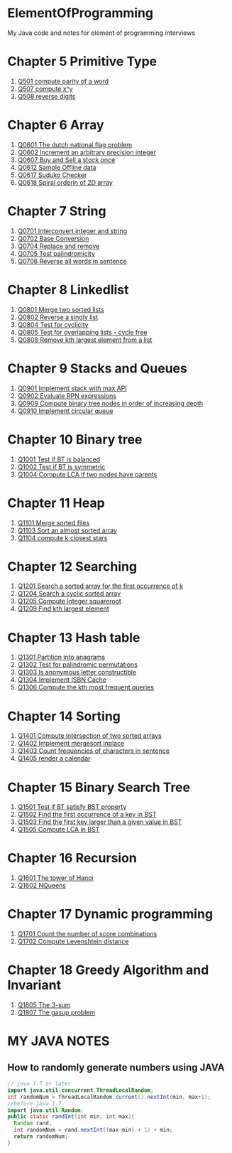 # ElementOfProgramming
My Java code and notes for element of programming interviews

# Chapter 5 Primitive Type
1. [Q501 compute parity of a word](./chapter5_primitive_type/Q0501.java)
2. [Q507 compute x^y](./chapter5_primitive_type/Q0507.java)
3. [Q508 reverse digits](./chapter5_primitive_type/Q0508.java)

# Chapter 6 Array
1. [Q0601 The dutch national flag problem](./chapter6_array/Q0601.java)
2. [Q0602 Increment an arbitrary precision integer](./chapter6_array/Q602.java)
3. [Q0607 Buy and Sell a stock once](./chapter6_array/Q607.java)
4. [Q0612 Sample Offline data](./chapter6_array/Q612.java)
5. [Q0617 Suduko Checker](./chapter6_array/Q617.java)
6. [Q0618 Spiral orderin of 2D array](./chapter6_array/Q618.java)

# Chapter 7 String
1. [Q0701 Interconvert integer and string](./chapter7_string/Q0701.java)
2. [Q0702 Base Conversion](./chapter7_string/Q702.java)
3. [Q0704 Replace and remove](./chapter7_string/Q704.java)
4. [Q0705 Test palindromicity](./chapter7_string/Q705.java)
5. [Q0706 Reverse all words in sentence](./chapter7_string/Q706.java)

# Chapter 8 Linkedlist
1. [Q0801 Merge two sorted lists](./chapter8_linked_list/Q0801.java)
2. [Q0802 Reverse a singly list](./chapter8_linked_list/Q0802.java)
3. [Q0804 Test for cyclicity](./chapter8_linked_list/Q0804.java)
4. [Q0805 Test for overlapping lists - cycle free](./chapter8_linked_list/Q0805.java)
5. [Q0808 Remove kth largest element from a list](./chapter8_linked_list/Q0808.java)

# Chapter 9 Stacks and Queues
1. [Q0901 Implement stack with max API](./chapter9_stacks_and_queues/Q0901.java)
2. [Q0902 Evaluate RPN expressions](./chapter9_stacks_and_queues/Q902.java)
3. [Q0909 Compute binary tree nodes in order of increasing depth](./chapter9_stacks_and_queues/Q909.java)
4. [Q0910 Implement circular queue](./chapter9_stacks_and_queues/Q910.java)

# Chapter 10 Binary tree
1. [Q1001 Test if BT is balanced](./chapter10_binary_trees/Q1001.java)
2. [Q1002 Test if BT is symmetric](./chapter10_binary_trees/Q1002.java)
3. [Q1004 Compute LCA if two nodes have parents](./chapter10_binary_trees/Q1004.java)

# Chapter 11 Heap
1. [Q1101 Merge sorted files](./chapter11_heap/Q1101.java)
2. [Q1103 Sort an almost sorted array](./chapter11_heap/Q1103.java)
3. [Q1104 compute k closest stars](./chapter11_heap/Q1104.java)

# Chapter 12 Searching
1. [Q1201 Search a sorted array for the first occurrence of k ](./chapter12_searching/Q1201.java)
2. [Q1204 Search a cyclic sorted array](./chapter12_searching/Q1204.java)
3. [Q1205 Compute Integer squareroot](./chapter12_searching/Q1205.java)
4. [Q1209 Find kth largest element](./chapter12_searching/Q1209.java)

# Chapter 13 Hash table
1. [Q1301 Partition into anagrams ](./chapter13_hash_tables/Q1301.java)
2. [Q1302 Test for palindromic permutations ](./chapter13_hash_tables/Q1302.java)
3. [Q1303 Is anonymous letter constructible ](./chapter13_hash_tables/Q1303.java)
4. [Q1304 Implement ISBN Cache ](./chapter13_hash_tables/Q1304.java)
5. [Q1306 Compute the kth most frequent queries ](./chapter13_hash_tables/Q1306.java)

# Chapter 14 Sorting
1. [Q1401 Compute intersection of two sorted arrays ](./chapter14_sorting/Q1401.java)
2. [Q1402 Implement mergesort inplace ](./chapter14_sorting/Q1402.java)
3. [Q1403 Count frequencies of characters in sentence ](./chapter14_sorting/Q1403.java)
4. [Q1405 render a calendar ](./chapter14_sorting/Q1405.java)

# Chapter 15 Binary Search Tree
1. [Q1501 Test if BT satisfy BST property ](./chapter15_binary_search_tree/Q1501.java)
2. [Q1502 Find the first occurrence of a key in BST ](./chapter15_binary_search_tree/Q1502.java)
3. [Q1503 Find the first key larger than a given value in BST ](./chapter15_binary_search_tree/Q1503.java)
4. [Q1505 Compute LCA in BST ](./chapter15_binary_search_tree/Q1505.java)

# Chapter 16 Recursion
1. [Q1601 The tower of Hanoi ](./chapter16_recursion/Q1601.java)
2. [Q1602 NQueens ](./chapter16_recursion/Q1602.java)

# Chapter 17 Dynamic programming
1. [Q1701 Count the number of score combinations ](./chapter17_dynamic_programming/Q1701.java)
2. [Q1702 Compute Levenshtein distance ](./chapter17_dynamic_programming/Q1702.java)

# Chapter 18 Greedy Algorithm and Invariant
1. [Q1805 The 3-sum ](./chapter18_greedy_algo_and_invariant/Q1805.java)
2. [Q1807 The gasup problem ](./chapter18_greedy_algo_and_invariant/Q1807.java)

# MY JAVA NOTES

## How to randomly generate numbers using JAVA
```JAVA
// java 1.7 or later
import java.util.concurrent.ThreadLocalRandom;
int randomNum = ThreadLocalRandom.current().nextInt(min, max+1);
//before java 1.7
import java.util.Random;
public static randInt(int min, int max){
  Random rand;
  int randomNum = rand.nextInt((max-min) + 1) + min;
  return randomNum;
}
